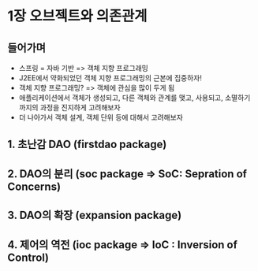 # 1장 오브젝트와 의존관계

## 들어가며

- 스프링 = 자바 기반 => 객체 지향 프로그래밍
- J2EE에서 약화되었던 객체 지향 프로그래밍의 근본에 집중하자!
- 객체 지향 프로그래밍? => 객체에 관심을 많이 두게 됨
- 애플리케이션에서 객체가 생성되고, 다른 객체와 관계를 맺고, 사용되고, 소멸하기까지의 과정을 진지하게 고려해보자
- 더 나아가서 객체 설계, 객체 단위 등에 대해서 고려해보자

## 1. 초난감 DAO (firstdao package)

## 2. DAO의 분리 (soc package => SoC: Sepration of Concerns)

## 3. DAO의 확장 (expansion package)

## 4. 제어의 역전 (ioc package => IoC : Inversion of Control)